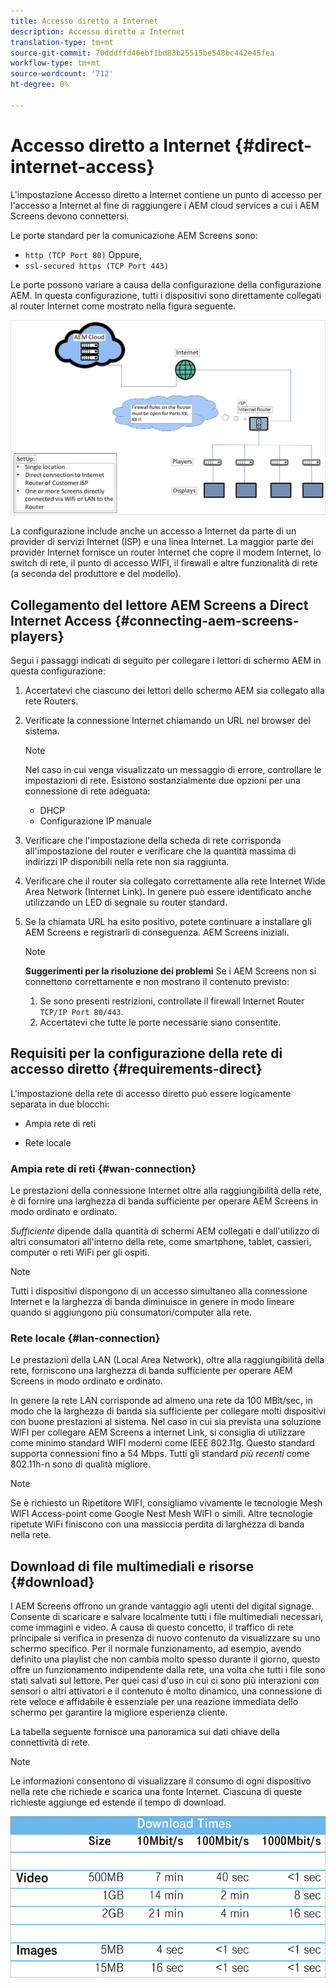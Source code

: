 ```yaml
---
title: Accesso diretto a Internet
description: Accesso diretto a Internet
translation-type: tm+mt
source-git-commit: 70dddffd46ebf1bd83b25515be548bc442e45fea
workflow-type: tm+mt
source-wordcount: '712'
ht-degree: 0%

---
```



# Accesso diretto a Internet {#direct-internet-access}

L&#39;impostazione Accesso diretto a Internet contiene un punto di accesso per l&#39;accesso a Internet al fine di raggiungere i AEM cloud services a cui i AEM Screens devono connettersi.

Le porte standard per la comunicazione AEM Screens sono:
* `http (TCP Port 80)`
Oppure,
* `ssl-secured https (TCP Port 443)`

Le porte possono variare a causa della configurazione della configurazione AEM. In questa configurazione, tutti i dispositivi sono direttamente collegati al router Internet come mostrato nella figura seguente.

![](/help/assets/direct-access-2.png)

La configurazione include anche un accesso a Internet da parte di un provider di servizi Internet (ISP) e una linea Internet. La maggior parte dei provider Internet fornisce un router Internet che copre il modem Internet, lo switch di rete, il punto di accesso WIFI, il firewall e altre funzionalità di rete (a seconda del produttore e del modello).

## Collegamento del lettore AEM Screens a Direct Internet Access {#connecting-aem-screens-players}

Segui i passaggi indicati di seguito per collegare i lettori di schermo AEM in questa configurazione:

1. Accertatevi che ciascuno dei lettori dello schermo AEM sia collegato alla rete Routers.
1. Verificate la connessione Internet chiamando un URL nel browser del sistema.

   >[!NOTE]
   >Nel caso in cui venga visualizzato un messaggio di errore, controllare le impostazioni di rete. Esistono sostanzialmente due opzioni per una connessione di rete adeguata:
   >* DHCP
   >* Configurazione IP manuale


1. Verificare che l&#39;impostazione della scheda di rete corrisponda all&#39;impostazione del router e verificare che la quantità massima di indirizzi IP disponibili nella rete non sia raggiunta.

1. Verificare che il router sia collegato correttamente alla rete Internet Wide Area Network (Internet Link). In genere può essere identificato anche utilizzando un LED di segnale su router standard.
1. Se la chiamata URL ha esito positivo, potete continuare a installare gli AEM Screens e registrarli di conseguenza. AEM Screens iniziali.

   >[!NOTE]
   >**Suggerimenti per la risoluzione dei problemi**
   >Se i AEM Screens non si connettono correttamente e non mostrano il contenuto previsto:
   >
   >1. Se sono presenti restrizioni, controllate il firewall Internet Router `TCP/IP Port 80/443`.
   >1. Accertatevi che tutte le porte necessarie siano consentite.


## Requisiti per la configurazione della rete di accesso diretto {#requirements-direct}

L&#39;impostazione della rete di accesso diretto può essere logicamente separata in due blocchi:

* Ampia rete di reti

* Rete locale

### Ampia rete di reti {#wan-connection}

Le prestazioni della connessione Internet oltre alla raggiungibilità della rete, è di fornire una larghezza di banda sufficiente per operare AEM Screens in modo ordinato e ordinato.

*Sufficiente* dipende dalla quantità di schermi AEM collegati e dall&#39;utilizzo di altri consumatori all&#39;interno della rete, come smartphone, tablet, cassieri, computer o reti WiFi per gli ospiti.

>[!NOTE]
>Tutti i dispositivi dispongono di un accesso simultaneo alla connessione Internet e la larghezza di banda diminuisce in genere in modo lineare quando si aggiungono più consumatori/computer alla rete.

### Rete locale {#lan-connection}

Le prestazioni della LAN (Local Area Network), oltre alla raggiungibilità della rete, forniscono una larghezza di banda sufficiente per operare AEM Screens in modo ordinato e ordinato.

In genere la rete LAN corrisponde ad almeno una rete da 100 MBit/sec, in modo che la larghezza di banda sia sufficiente per collegare molti dispositivi con buone prestazioni al sistema.
Nel caso in cui sia prevista una soluzione WIFI per collegare AEM Screens a internet Link, si consiglia di utilizzare come minimo standard WIFI moderni come IEEE 802.11g. Questo standard supporta connessioni fino a 54 Mbps. Tutti gli standard *più recenti* come 802.11h-n sono di qualità migliore.

>[!NOTE]
>Se è richiesto un Ripetitore WIFI, consigliamo vivamente le tecnologie Mesh WIFI Access-point come Google Nest Mesh WIFI o simili. Altre tecnologie ripetute WiFi finiscono con una massiccia perdita di larghezza di banda nella rete.

## Download di file multimediali e risorse {#download}

I AEM Screens offrono un grande vantaggio agli utenti del digital signage. Consente di scaricare e salvare localmente tutti i file multimediali necessari, come immagini e video. A causa di questo concetto, il traffico di rete principale si verifica in presenza di nuovo contenuto da visualizzare su uno schermo specifico.
Per il normale funzionamento, ad esempio, avendo definito una playlist che non cambia molto spesso durante il giorno, questo offre un funzionamento indipendente dalla rete, una volta che tutti i file sono stati salvati sul lettore.
Per quei casi d&#39;uso in cui ci sono più interazioni con sensori o altri attivatori e il contenuto è molto dinamico, una connessione di rete veloce e affidabile è essenziale per una reazione immediata dello schermo per garantire la migliore esperienza cliente.

La tabella seguente fornisce una panoramica sui dati chiave della connettività di rete.

>[!NOTE]
>Le informazioni consentono di visualizzare il consumo di ogni dispositivo nella rete che richiede e scarica una fonte Internet. Ciascuna di queste richieste aggiunge ed estende il tempo di download.

![](/help/assets/download-times-direct.png)

